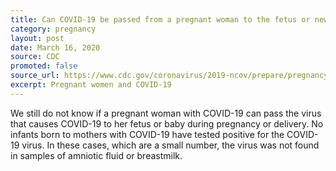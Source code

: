 ```yaml
---
title: Can COVID-19 be passed from a pregnant woman to the fetus or newborn?
category: pregnancy
layout: post
date: March 16, 2020
source: CDC
promoted: false
source_url: https://www.cdc.gov/coronavirus/2019-ncov/prepare/pregnancy-breastfeeding.html
excerpt: Pregnant women and COVID-19
---
```


We still do not know if a pregnant woman with COVID-19 can pass the virus that causes COVID-19 to her fetus or baby during pregnancy or delivery. No infants born to mothers with COVID-19 have tested positive for the COVID-19 virus. In these cases, which are a small number, the virus was not found in samples of amniotic fluid or breastmilk.
